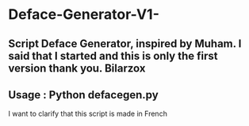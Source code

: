 # Deface-Generator-V1-
Script Deface Generator, inspired by Muham. I said that I started and this is only the first version thank you. Bilarzox
---
Usage : Python defacegen.py
--
I want to clarify that this script is made in French
